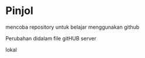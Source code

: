 # Pinjol

mencoba repository untuk belajar menggunakan github

Perubahan didalam file gitHUB server

lokal
